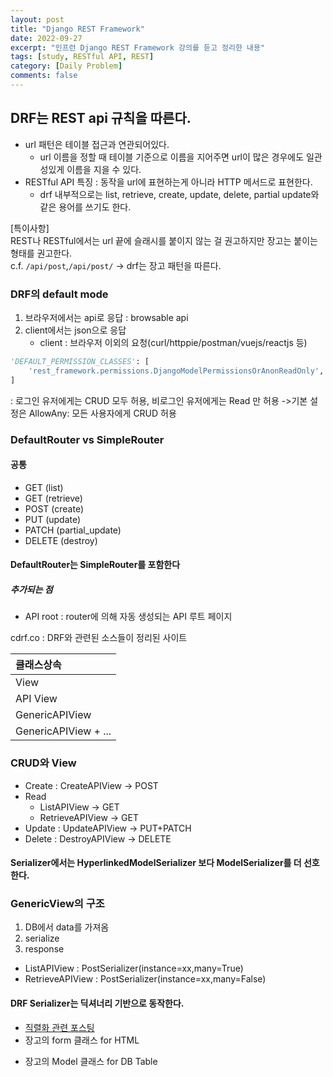 ```yaml
---
layout: post
title: "Django REST Framework"
date: 2022-09-27
excerpt: "인프런 Django REST Framework 강의를 듣고 정리한 내용"
tags: [study, RESTful API, REST]
category: [Daily Problem]
comments: false
---
```


## DRF는 REST api 규칙을 따른다.

-   url 패턴은 테이블 접근과 연관되어있다.
    -   url 이름을 정할 때 테이블 기준으로 이름을 지어주면 url이 많은 경우에도 일관성있게 이름을 지을 수 있다.
-   RESTful API 특징 : 동작을 url에 표현하는게 아니라 HTTP 메서드로 표현한다.
    -   drf 내부적으로는 list, retrieve, create, update, delete, partial update와 같은 용어를 쓰기도 한다.

[특이사항]<br>
REST나 RESTful에서는 url 끝에 슬래시를 붙이지 않는 걸 권고하지만 장고는 붙이는 형태를 권고한다.<br>
c.f. `/api/post`,`/api/post/`
-> drf는 장고 패턴을 따른다.

### DRF의 default mode

1. 브라우저에서는 api로 응답 : browsable api
2. client에서는 json으로 응답
    - client : 브라우저 이외의 요청(curl/httppie/postman/vuejs/reactjs 등)

```python
'DEFAULT_PERMISSION_CLASSES': [
    'rest_framework.permissions.DjangoModelPermissionsOrAnonReadOnly',
]
```

: 로그인 유저에게는 CRUD 모두 허용, 비로그인 유저에게는 Read 만 허용
->기본 설정은 AllowAny: 모든 사용자에게 CRUD 허용

### DefaultRouter vs SimpleRouter

#### 공통

-   GET (list)
-   GET (retrieve)
-   POST (create)
-   PUT (update)
-   PATCH (partial_update)
-   DELETE (destroy)

#### DefaultRouter는 SimpleRouter를 포함한다

##### 추가되는 점

-   API root : router에 의해 자동 생성되는 API 루트 페이지

cdrf.co : DRF와 관련된 소스들이 정리된 사이트

| 클래스상속           |
| :------------------- |
| View                 |
| API View             |
| GenericAPIView       |
| GenericAPIView + ... |

### CRUD와 View

-   Create : CreateAPIView -> POST
-   Read
    -   ListAPIView -> GET
    -   RetrieveAPIView -> GET
-   Update : UpdateAPIView -> PUT+PATCH
-   Delete : DestroyAPIView -> DELETE

#### Serializer에서는 HyperlinkedModelSerializer 보다 ModelSerializer를 더 선호한다.

### GenericView의 구조

1. DB에서 data를 가져옴
2. serialize
3. response

-   ListAPIView : PostSerializer(instance=xx,many=True)
-   RetrieveAPIView : PostSerializer(instance=xx,many=False)

#### DRF Serializer는 딕셔너리 기반으로 동작한다.

-   <a href="https://kimdahui42.github.io/create-update/">직렬화 관련 포스팅</a>
-   장고의 form 클래스 for HTML <form>
-   장고의 Model 클래스 for DB Table
